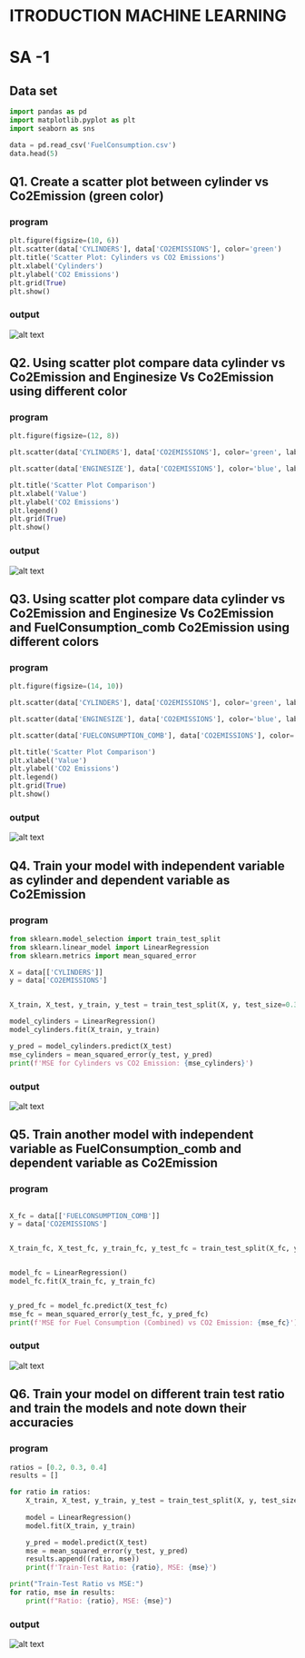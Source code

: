 # ITRODUCTION MACHINE LEARNING
# SA -1

## Data set
```py
import pandas as pd
import matplotlib.pyplot as plt
import seaborn as sns

data = pd.read_csv('FuelConsumption.csv')
data.head(5)

```
## Q1. Create a scatter plot between cylinder vs Co2Emission (green color)
### program
```py
plt.figure(figsize=(10, 6))
plt.scatter(data['CYLINDERS'], data['CO2EMISSIONS'], color='green')
plt.title('Scatter Plot: Cylinders vs CO2 Emissions')
plt.xlabel('Cylinders')
plt.ylabel('CO2 Emissions')
plt.grid(True)
plt.show()
```
### output 
![alt text](output1.png)

## Q2. Using scatter plot compare data   cylinder vs Co2Emission and Enginesize Vs Co2Emission using different color

### program
```py
plt.figure(figsize=(12, 8))

plt.scatter(data['CYLINDERS'], data['CO2EMISSIONS'], color='green', label='Cylinders vs CO2 Emission')

plt.scatter(data['ENGINESIZE'], data['CO2EMISSIONS'], color='blue', label='Engine Size vs CO2 Emission')

plt.title('Scatter Plot Comparison')
plt.xlabel('Value')
plt.ylabel('CO2 Emissions')
plt.legend()
plt.grid(True)
plt.show()

```
### output
![alt text](output2.png)

## Q3. Using scatter plot compare data   cylinder vs Co2Emission and Enginesize Vs Co2Emission and FuelConsumption_comb Co2Emission using different colors


### program
```py
plt.figure(figsize=(14, 10))

plt.scatter(data['CYLINDERS'], data['CO2EMISSIONS'], color='green', label='Cylinders vs CO2 Emission')

plt.scatter(data['ENGINESIZE'], data['CO2EMISSIONS'], color='blue', label='Engine Size vs CO2 Emission')

plt.scatter(data['FUELCONSUMPTION_COMB'], data['CO2EMISSIONS'], color='red', label='Fuel Consumption (Combined) vs CO2 Emission')

plt.title('Scatter Plot Comparison')
plt.xlabel('Value')
plt.ylabel('CO2 Emissions')
plt.legend()
plt.grid(True)
plt.show()

```
### output
![alt text](output3.png)
## Q4. Train your model with independent variable as cylinder and dependent variable as Co2Emission

### program
```py
from sklearn.model_selection import train_test_split
from sklearn.linear_model import LinearRegression
from sklearn.metrics import mean_squared_error

X = data[['CYLINDERS']]
y = data['CO2EMISSIONS']


X_train, X_test, y_train, y_test = train_test_split(X, y, test_size=0.3, random_state=0)

model_cylinders = LinearRegression()
model_cylinders.fit(X_train, y_train)

y_pred = model_cylinders.predict(X_test)
mse_cylinders = mean_squared_error(y_test, y_pred)
print(f'MSE for Cylinders vs CO2 Emission: {mse_cylinders}')

```
### output
![alt text](image1.png)
## Q5. Train another model with independent variable as FuelConsumption_comb and dependent variable as Co2Emission

### program
```py

X_fc = data[['FUELCONSUMPTION_COMB']]
y = data['CO2EMISSIONS']


X_train_fc, X_test_fc, y_train_fc, y_test_fc = train_test_split(X_fc, y, test_size=0.3, random_state=0)


model_fc = LinearRegression()
model_fc.fit(X_train_fc, y_train_fc)


y_pred_fc = model_fc.predict(X_test_fc)
mse_fc = mean_squared_error(y_test_fc, y_pred_fc)
print(f'MSE for Fuel Consumption (Combined) vs CO2 Emission: {mse_fc}')

```
### output
![alt text](image2.png)

## Q6. Train your model on different train test ratio and train the models and note down their accuracies


### program
```py
ratios = [0.2, 0.3, 0.4]
results = []

for ratio in ratios:
    X_train, X_test, y_train, y_test = train_test_split(X, y, test_size=ratio, random_state=0)
   
    model = LinearRegression()
    model.fit(X_train, y_train)

    y_pred = model.predict(X_test)
    mse = mean_squared_error(y_test, y_pred)
    results.append((ratio, mse))
    print(f'Train-Test Ratio: {ratio}, MSE: {mse}')

print("Train-Test Ratio vs MSE:")
for ratio, mse in results:
    print(f"Ratio: {ratio}, MSE: {mse}")

```
### output

![alt text](image.png)